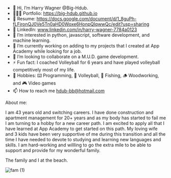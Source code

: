 - 👋 Hi, I’m Harry Wagner @Big-Hdub.
- 👨🏼‍💻 Portfolio: https://big-hdub.github.io
- 📜 Resume: https://docs.google.com/document/d/1_8guPh-fLFironQJ0Ve5Tn0aHD0Woxe6HonpQIqwwQc/edit?usp=sharing
- 🔗 LinkedIn: www.linkedin.com/in/harry-wagner-7784a0123
- 👀 I’m interested in python, javascript, software development, and machine learning.
- 🌱 I’m currently working on adding to my projects that I created at App Academy while looking for a job.
- 💞️ I’m looking to collaborate on a M.U.D. game development.
- ⚡ Fun fact: I coached Volleyball for 6 years and have played volleyball competitively most of my life.
- 🏓 Hobbies: ⌨️ Programming, 🏐 Volleyball, 🎣 Fishing, 🪵 Woodworking, and 🎮 Video games
- 📫 How to reach me hdub-bb@hotmail.com

About me:

  I am 43 years old and switching careers.  I have done construction and apartment management for 20+ years and as my body has started to fail me I am turning to a hobby for a new career path.  I am excited to apply all that I have learned at App Academy to get started on this path.  My loving wife and 3 kids have been very supportive of me during this transition and all the time I have needed to devote to studying and learning new languages and skills.  I am hard-working and willling to go the extra mile to be able to support and provide for my wonderful family.

The family and I at the beach.

![fam (1)](https://github.com/user-attachments/assets/f4407ebe-06f4-408e-8ba0-94c500befcb9)

<!---
Big-Hdub/Big-Hdub is a ✨ special ✨ repository because its `README.md` (this file) appears on your GitHub profile.
You can click the Preview link to take a look at your changes.
--->

